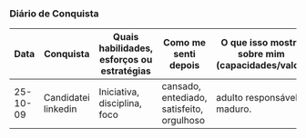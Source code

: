 
### Diário de Conquista

| Data     | Conquista           | Quais habilidades, esforços ou estratégias | Como me senti depois                      | O que isso mostra sobre mim (capacidades/valor) |
| -------- | ------------------- | ------------------------------------------ | ----------------------------------------- | ----------------------------------------------- |
| 25-10-09 | Candidatei linkedin | Iniciativa, disciplina, foco               | cansado, entediado, satisfeito, orgulhoso | adulto responsável e maduro.                    |
